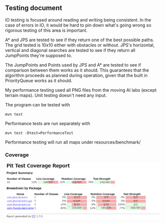 ## Testing document
IO testing is focused around reading and writing being consistent. In the case of errors in IO, it would be hard to pin down what's going wrong so rigorous testing of this area is important. 

A\* and JPS are tested to see if they return one of the best possible paths. The grid tested is 10x10 either with obstacles or without. JPS's horizontal, vertical and diagonal searches are tested to see if they return all JumpPoints they're supposed to. 

The JumpPoints and Points used by JPS and A\* are tested to see if comparison between them works as it should. This guarantees that the algorithm proceeds as planned during operation, given that the built in PriorityQueue works as it should.

My performance testing used all PNG files from the moving AI labs (except terrain maps). Unit testing doesn't need any input.



The program can be tested with
```
mvn test
```

Performance tests are run separately with
```
mvn test -Dtest=PerformanceTest
```
Performance testing will run all maps under resources/benchmark/

### Coverage
![Coverage](coverage.png)